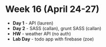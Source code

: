 # Week 16 (April 24-27)
* **Day 1** - API (lauren)
* **Day 2** - SASS (callan), grunt SASS (callan)
* **HW** - weather API (no auth)
* **Lab Day** - todo app with firebase (zoe)